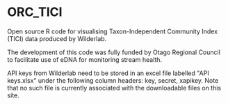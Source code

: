 # ORC_TICI
Open source R code for visualising Taxon-Independent Community Index (TICI) data produced by Wilderlab.

The development of this code was fully funded by Otago Regional Council to facilitate use of eDNA for monitoring stream health.

API keys from Wilderlab need to be stored in an excel file labelled "API keys.xlsx" under the following column headers: key, secret, xapikey. Note that no such file is currently associated with the downloadable files on this site.


